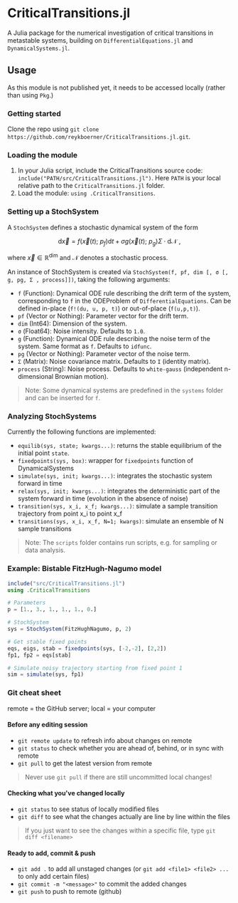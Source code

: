 # CriticalTransitions.jl

A Julia package for the numerical investigation of critical transitions in metastable systems, building on `DifferentialEquations.jl` and `DynamicalSystems.jl`.

## Usage
As this module is not published yet, it needs to be accessed locally (rather than using `Pkg`.)

### Getting started
Clone the repo using `git clone https://github.com/reykboerner/CriticalTransitions.jl.git`.

### Loading the module
1. In your Julia script, include the CriticalTransitions source code: `include("PATH/src/CriticalTransitions.jl")`. Here `PATH` is your local relative path to the `CriticalTransitions.jl` folder.
2. Load the module: `using .CriticalTransitions`.

### Setting up a StochSystem
A `StochSystem` defines a stochastic dynamical system of the form

$$ \text{d}\vec x = f(\vec x(t); \ p_f)  \text{d}t + \sigma g(\vec x(t);  \ p_g)  \Sigma \cdot \text{d}\mathcal{N} \ ,$$

where $\vec x \in \mathbb{R}^\text{dim}$ and $\mathcal N$ denotes a stochastic process.

An instance of StochSystem is created via `StochSystem(f, pf, dim [, σ [, g, pg, Σ , process]])`,
taking the following arguments:
* `f` (Function): Dynamical ODE rule describing the drift term of the system, corresponding to `f` in the ODEProblem of `DifferentialEquations`. Can be defined in-place (`f!(du, u, p, t)`) or out-of-place (`f(u,p,t)`).
* `pf` (Vector or Nothing): Parameter vector for the drift term.
* `dim` (Int64): Dimension of the system.
* `σ` (Float64): Noise intensity. Defaults to `1.0`.
* `g` (Function): Dynamical ODE rule describing the noise term of the system. Same format as `f`. Defaults to `idfunc`.
* `pg` (Vector or Nothing): Parameter vector of the noise term.
* `Σ` (Matrix): Noise covariance matrix. Defaults to `I` (identity matrix).
* `process` (String): Noise process. Defaults to `white-gauss` (independent n-dimensional Brownian motion).

> Note: Some dynamical systems are predefined in the `systems` folder and can be inserted for `f`.

### Analyzing StochSystems
Currently the following functions are implemented:
* `equilib(sys, state; kwargs...)`: returns the stable equilibrium of the initial point `state`.
* `fixedpoints(sys, box)`: wrapper for `fixedpoints` function of DynamicalSystems
* `simulate(sys, init; kwargs...)`: integrates the stochastic system forward in time
* `relax(sys, init; kwargs...)`: integrates the deterministic part of the system forward in time (evolution in the absence of noise)
* `transition(sys, x_i, x_f; kwargs...)`: simulate a sample transition trajectory from point x_i to point x_f
* `transitions(sys, x_i, x_f, N=1; kwargs)`: simulate an ensemble of N sample transitions

> Note: The `scripts` folder contains run scripts, e.g. for sampling or data analysis.

### Example: Bistable FitzHugh-Nagumo model
```julia
include("src/CriticalTransitions.jl")
using .CriticalTransitions

# Parameters
p = [1., 3., 1., 1., 1., 0.]

# StochSystem
sys = StochSystem(FitzHughNagumo, p, 2)

# Get stable fixed points
eqs, eigs, stab = fixedpoints(sys, [-2,-2], [2,2])
fp1, fp2 = eqs[stab]

# Simulate noisy trajectory starting from fixed point 1
sim = simulate(sys, fp1)
```

### Git cheat sheet

remote = the GitHub server; local = your computer

#### Before any editing session
* `git remote update` to refresh info about changes on remote
* `git status` to check whether you are ahead of, behind, or in sync with remote
* `git pull` to get the latest version from remote

> Never use `git pull` if there are still uncommitted local changes!

#### Checking what you've changed locally
* `git status` to see status of locally modified files
* `git diff` to see what the changes actually are line by line within the files

> If you just want to see the changes within a specific file, type `git diff <filename>`

#### Ready to add, commit & push
* `git add .` to add all unstaged changes (or `git add <file1> <file2> ...` to only add certain files)
* `git commit -m "<message>"` to commit the added changes
* `git push` to push to remote (github)
